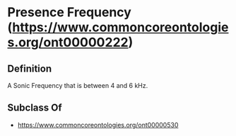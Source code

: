 # Presence Frequency (https://www.commoncoreontologies.org/ont00000222)

## Definition
A Sonic Frequency that is between 4 and 6 kHz.

## Subclass Of
- https://www.commoncoreontologies.org/ont00000530

